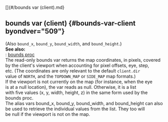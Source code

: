 []{#/bounds var (client).md}    
## bounds var (client) {#bounds-var-client byondver="509"}    
(Also `bound_x`, `bound_y`, `bound_width`, and `bound_height`.)    
**See also:**    
:   [bounds proc](/proc/bounds)    
The read-only bounds var returns the map coordinates, in pixels, covered    
by the client\'s viewport when accounting for pixel offsets, eye, step,    
etc. (The coordinates are only relevant to the default `client.dir`    
value of `NORTH`, and the `TOPDOWN_MAP` or `SIDE_MAP` map formats.)    
If the viewport is not currently on the map (for instance, when the eye    
is at a null location), the var reads as null. Otherwise, it is a list    
with five values (x, y, width, height, z) in the same form used by the    
bounds proc.    
The alias vars bound_x, bound_y, bound_width, and bound_height can also    
be used to retrieve the individual values from the list. They too will    
be null if the viewport is not on the map.  